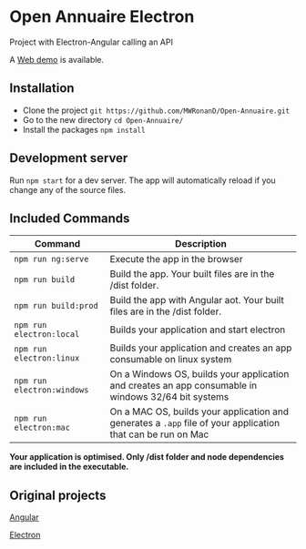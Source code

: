 # Open Annuaire Electron

Project with Electron-Angular calling an API 

A [Web demo](https://mwalexisl.github.io/Open-Annuaire) is available.

## Installation

- Clone the project `git https://github.com/MWRonanD/Open-Annuaire.git`
- Go to the new directory `cd Open-Annuaire/`
- Install the packages `npm install`

## Development server

Run `npm start` for a dev server. The app will automatically reload if you change any of the source files.

## Included Commands

|Command|Description|
|--|--|
|`npm run ng:serve`| Execute the app in the browser |
|`npm run build`| Build the app. Your built files are in the /dist folder. |
|`npm run build:prod`| Build the app with Angular aot. Your built files are in the /dist folder. |
|`npm run electron:local`| Builds your application and start electron
|`npm run electron:linux`| Builds your application and creates an app consumable on linux system |
|`npm run electron:windows`| On a Windows OS, builds your application and creates an app consumable in windows 32/64 bit systems |
|`npm run electron:mac`|  On a MAC OS, builds your application and generates a `.app` file of your application that can be run on Mac |

**Your application is optimised. Only /dist folder and node dependencies are included in the executable.**

## Original projects 
[Angular](https://github.com/MWAlexisL/Open-Annuaire)

[Electron](https://github.com/maximegris/angular-electron) 
